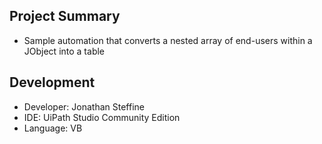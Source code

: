 ## Project Summary
- Sample automation that converts a nested array of end-users within a JObject into a table

## Development
- Developer: Jonathan Steffine
- IDE: UiPath Studio Community Edition
- Language: VB
